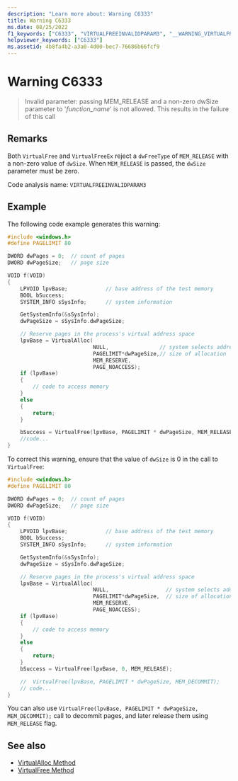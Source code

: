 ```yaml
---
description: "Learn more about: Warning C6333"
title: Warning C6333
ms.date: 08/25/2022
f1_keywords: ["C6333", "VIRTUALFREEINVALIDPARAM3", "__WARNING_VIRTUALFREEINVALIDPARAM3"]
helpviewer_keywords: ["C6333"]
ms.assetid: 4b8fa4b2-a3a0-4d00-bec7-76686b66fcf9
---
```

# Warning C6333

> Invalid parameter: passing MEM_RELEASE and a non-zero dwSize parameter to '*function_name*' is not allowed. This results in the failure of this call

## Remarks

Both `VirtualFree` and `VirtualFreeEx` reject a `dwFreeType` of `MEM_RELEASE` with a non-zero value of `dwSize`. When `MEM_RELEASE` is passed, the `dwSize` parameter must be zero.

Code analysis name: `VIRTUALFREEINVALIDPARAM3`

## Example

The following code example generates this warning:

```cpp
#include <windows.h>
#define PAGELIMIT 80

DWORD dwPages = 0;  // count of pages
DWORD dwPageSize;   // page size

VOID f(VOID)
{
    LPVOID lpvBase;            // base address of the test memory
    BOOL bSuccess;
    SYSTEM_INFO sSysInfo;      // system information

    GetSystemInfo(&sSysInfo);
    dwPageSize = sSysInfo.dwPageSize;

    // Reserve pages in the process's virtual address space
    lpvBase = VirtualAlloc(
                           NULL,                // system selects address
                           PAGELIMIT*dwPageSize,// size of allocation
                           MEM_RESERVE,
                           PAGE_NOACCESS);
    if (lpvBase)
    {
        // code to access memory
    }
    else
    {
        return;
    }

    bSuccess = VirtualFree(lpvBase, PAGELIMIT * dwPageSize, MEM_RELEASE);
    //code...
}
```

To correct this warning, ensure that the value of `dwSize` is 0 in the call to `VirtualFree`:

```cpp
#include <windows.h>
#define PAGELIMIT 80

DWORD dwPages = 0;  // count of pages
DWORD dwPageSize;   // page size

VOID f(VOID)
{
    LPVOID lpvBase;            // base address of the test memory
    BOOL bSuccess;
    SYSTEM_INFO sSysInfo;      // system information

    GetSystemInfo(&sSysInfo);
    dwPageSize = sSysInfo.dwPageSize;

    // Reserve pages in the process's virtual address space
    lpvBase = VirtualAlloc(
                           NULL,                  // system selects address
                           PAGELIMIT*dwPageSize,  // size of allocation
                           MEM_RESERVE,
                           PAGE_NOACCESS);
    if (lpvBase)
    {
        // code to access memory
    }
    else
    {
        return;
    }
    bSuccess = VirtualFree(lpvBase, 0, MEM_RELEASE);

    //  VirtualFree(lpvBase, PAGELIMIT * dwPageSize, MEM_DECOMMIT);
    // code...
}
```

You can also use `VirtualFree(lpvBase, PAGELIMIT * dwPageSize, MEM_DECOMMIT);` call to decommit pages, and later release them using `MEM_RELEASE` flag.

## See also

- [VirtualAlloc Method](/dotnet/framework/unmanaged-api/hosting/ihostmemorymanager-virtualalloc-method)
- [VirtualFree Method](/dotnet/framework/unmanaged-api/hosting/ihostmemorymanager-virtualfree-method)
